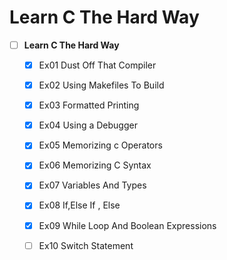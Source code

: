 # Learn C The Hard Way 
-  [ ] **Learn C The Hard Way**
	- [x] Ex01 Dust Off That Compiler 
	- [x] Ex02 Using Makefiles To Build 
	- [x] Ex03 Formatted Printing 
	- [x] Ex04 Using a Debugger 
	- [x] Ex05 Memorizing c Operators 
	- [x] Ex06 Memorizing C Syntax
	- [x] Ex07 Variables And Types 
	- [x] Ex08 If,Else If , Else 
	- [x] Ex09 While Loop And Boolean Expressions
	- [ ] Ex10 Switch Statement 


